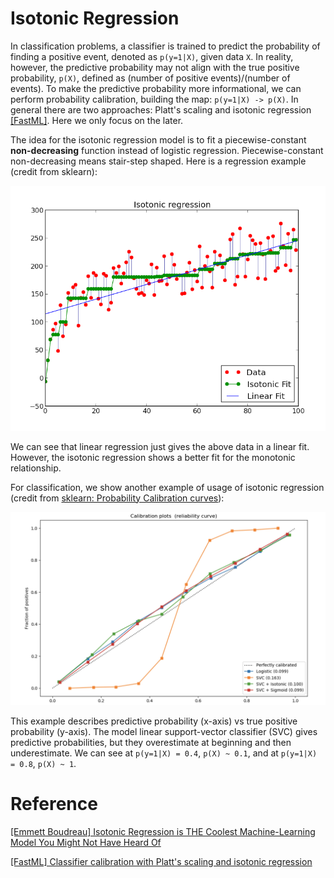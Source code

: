 


# Isotonic Regression

In classification problems, a classifier is trained to predict the probability of finding a positive event, denoted as `p(y=1|X)`, given data `X`. In reality, however, the predictive probability may not align with the true positive probability, `p(X)`, defined as (number of positive events)/(number of events). To make the predictive probability more informational, we can perform probability calibration, building the map: `p(y=1|X) -> p(X)`. In general there are two approaches: Platt's scaling and isotonic regression [[FastML]][Classifier calibration with Platt's scaling and isotonic regression]. Here we only focus on the later. 

The idea for the isotonic regression model is to fit a piecewise-constant **non-decreasing** function instead of logistic regression. Piecewise-constant non-decreasing means stair-step shaped. Here is a regression example (credit from sklearn):

![ir_plot](images/isotonic_regression_plot.png)

We can see that linear regression just gives the above data in a linear fit. However, the isotonic regression shows a better fit for the monotonic relationship. 

For classification, we show another example of usage of isotonic regression (credit from [sklearn: Probability Calibration curves](https://scikit-learn.org/stable/auto_examples/calibration/plot_calibration_curve.html#sphx-glr-auto-examples-calibration-plot-calibration-curve-py)):

![probability_calibration_plot](images/probability_calibration_curve.png)

This example describes predictive probability (x-axis) vs true positive probability (y-axis). The model linear support-vector classifier (SVC) gives predictive probabilities, but they overestimate at beginning and then underestimate. We can see at `p(y=1|X) = 0.4`, `p(X) ~ 0.1`, and at `p(y=1|X) = 0.8`, `p(X) ~ 1`. 










# Reference


[Isotonic Regression is THE Coolest Machine-Learning Model You Might Not Have Heard Of]: https://towardsdatascience.com/isotonic-regression-is-the-coolest-machine-learning-model-you-might-not-have-heard-of-3ce14afc6d1e
[[Emmett Boudreau] Isotonic Regression is THE Coolest Machine-Learning Model You Might Not Have Heard Of](https://towardsdatascience.com/isotonic-regression-is-the-coolest-machine-learning-model-you-might-not-have-heard-of-3ce14afc6d1e)

[Classifier calibration with Platt's scaling and isotonic regression]: http://fastml.com/classifier-calibration-with-platts-scaling-and-isotonic-regression/
[[FastML] Classifier calibration with Platt's scaling and isotonic regression](http://fastml.com/classifier-calibration-with-platts-scaling-and-isotonic-regression/)


